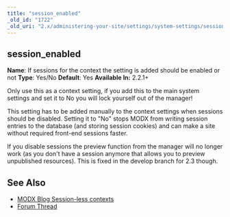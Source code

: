 ```yaml
---
title: "session_enabled"
_old_id: "1722"
_old_uri: "2.x/administering-your-site/settings/system-settings/session_enabled"
---
```


## session\_enabled

 **Name**: If sessions for the context the setting is added should be enabled or not 
**Type**: Yes/No 
**Default**: Yes 
**Available In:** 2.2.1+

 Only use this as a context setting, if you add this to the main system settings and set it to No you will lock yourself out of the manager! 

 This setting has to be added manually to the context settings when sessions should be disabled. Setting it to "No" stops MODX from writing session entries to the database (and storing session cookies) and can make a site without required front-end sessions faster.

 If you disable sessions the preview function from the manager will no longer work (as you don't have a session anymore that allows you to preview unpublished resources). This is fixed in the develop branch for 2.3 though. 

## See Also

- [MODX Blog Session-less contexts](http://develop.modx.com/blog/2012/04/05/new-for-2.2.1-session-less-contexts/)
- [Forum Thread](http://forums.modx.com/thread/?thread=75651)